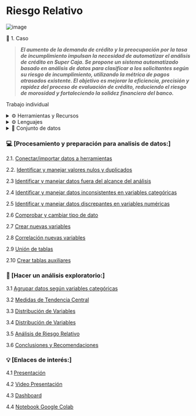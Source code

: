 # Riesgo Relativo 

![image](https://github.com/user-attachments/assets/922cdf74-97d5-42ad-ac81-3a5eb2269efc)

📝 1. Caso

>***El aumento de la demanda de crédito y la preocupación por la tasa de incumplimiento impulsan la necesidad de automatizar el análisis de crédito en Super Caja.
Se propone un sistema automatizado basado en análisis de datos para clasificar a los solicitantes según su riesgo de incumplimiento, utilizando la métrica de pagos atrasados existente.
El objetivo es mejorar la eficiencia, precisión y rapidez del proceso de evaluación de crédito, reduciendo el riesgo de morosidad y fortaleciendo la solidez financiera del banco.***

Trabajo individual

<details>
<summary> ⚙️ Herramientas y Recursos</summary>

- Google BigQuery
- Google Colab
- Google Slides
- Google Looker Studio

</details>


<details>
<summary> ⚙️ Lenguajes</summary>

- SQL / BigQuery
- Python / Google Colab.

</details>

<details>
<summary>📄 Conjunto de datos</summary>

<details>
<summary>👤 <strong>- user_info</strong></summary>

* user_id: Número de identificación del cliente (único para cada cliente)
* age: Edad del cliente
* sex: Sexo del cliente
* last_month_salary: Último salario mensual que el cliente reportó al banco
* number_dependents: Número de dependientes
</details>

<details>
<summary>💰 <strong>- loans_outstanding</strong></summary>

* loan_id: Número de identificación del préstamo (único para cada préstamo)
* user_id: Número de identificación del cliente
* loan_type: Tipo de préstamo (real estate = inmobiliario, others = otro)
</details>

<details>
<summary>📑 <strong>- loans_detail</strong></summary>

* user_id: Número de identificación del cliente
* more_90_days_overdue: Número de veces que el cliente estuvo más de 90 días vencido
* using_lines_not_secured_personal_assets: Cuánto está utilizando el cliente en relación con su límite de crédito, en líneas que no están garantizadas con bienes personales, como inmuebles y automóviles
* number_times_delayed_payment_loan_30_59_days: Número de veces que el cliente se retrasó en el pago de un préstamo (entre 30 y 59 días)
* debt_ratio: Relación entre las deudas y el patrimonio del prestatario. Ratio de deuda = Deudas / Patrimonio
* number_times_delayed_payment_loan_60_89_days: Número de veces que el cliente retrasó el pago de un préstamo (entre 60 y 89 días)
</details>

<details>
<summary>🚩 <strong>- default</strong></summary>

* user_id: Número de identificación del cliente
* default_flag: Clasificación de los clientes morosos (1 para clientes que pagan mal, 0 para clientes que pagan bien)
</details>

</details>



### 💻 [Procesamiento y preparación para analisis de datos:] 

2.1. [Conectar/importar datos a herramientas](https://github.com/jesolav/Riesgo_Relativo_Proyecto_3_Laboratoria-/blob/01d3cde026e2852c46698d89d54d617758d478b1/%5BProcesamiento%20y%20preparaci%C3%B3n%20para%20analisis%20de%20datos%3A/2.1%20Conectar%20e%20importar%20datos%20a%20herramientas.md)

2.2. [Identificar y manejar valores nulos y duplicados](https://github.com/jesolav/Riesgo_Relativo_Proyecto_3_Laboratoria-/blob/9997a478435d6f661f1612bc8e5ba62f3add8efa/%5BProcesamiento%20y%20preparaci%C3%B3n%20para%20analisis%20de%20datos%3A/2.2.%20Identificar%20y%20manejar%20valores%20nulos%20y%20duplicados.md)

2.3  [Identificar y manejar datos fuera del alcance del análisis](https://github.com/jesolav/Riesgo_Relativo_Proyecto_3_Laboratoria-/blob/9997a478435d6f661f1612bc8e5ba62f3add8efa/%5BProcesamiento%20y%20preparaci%C3%B3n%20para%20analisis%20de%20datos%3A/2.3%20%20Identificar%20y%20manejar%20datos%20fuera%20del%20alcance%20del%20analisis.md)

2.4  [Identificar y manejar datos inconsistentes en variables categóricas](https://github.com/jesolav/Riesgo_Relativo_Proyecto_3_Laboratoria-/blob/9997a478435d6f661f1612bc8e5ba62f3add8efa/%5BProcesamiento%20y%20preparaci%C3%B3n%20para%20analisis%20de%20datos%3A/2.3%20%20Identificar%20y%20manejar%20datos%20fuera%20del%20alcance%20del%20analisis.md)


2.5  [Identificar y manejar datos discrepantes en variables numéricas](https://github.com/jesolav/Riesgo_Relativo_Proyecto_3_Laboratoria-/blob/2248056ccccf8e898f20a3ba8365ae3b247266e4/%5BProcesamiento%20y%20preparaci%C3%B3n%20para%20analisis%20de%20datos%3A/2.5%20%20Identificar%20y%20manejar%20datos%20discrepantes%20en%20variables%20numericas.md)

2.6  [Comprobar y cambiar tipo de dato](https://github.com/jesolav/Riesgo_Relativo_Proyecto_3_Laboratoria-/blob/db3e2802fd34676861426a22990f1659774c2475/%5BProcesamiento%20y%20preparaci%C3%B3n%20para%20analisis%20de%20datos%3A/2.6%20Comprobar%20y%20cambiar%20tipo%20de%20dato.md)

2.7  [Crear nuevas variables](https://github.com/jesolav/Riesgo_Relativo_Proyecto_3_Laboratoria-/blob/f670a61a3d46c3d51bbea9dd74bd1523e8698af4/%5BProcesamiento%20y%20preparaci%C3%B3n%20para%20analisis%20de%20datos%3A/2.7%20%20Crear%20nuevas%20variables.md)

2.8  [Correlación nuevas variables](https://github.com/jesolav/Riesgo_Relativo_Proyecto_3_Laboratoria-/blob/02ff28b234a548ba4e82129ce0744ac6a28911de/%5BProcesamiento%20y%20preparaci%C3%B3n%20para%20analisis%20de%20datos%3A/2.8%20%20Correlaci%C3%B3n%20nuevas%20variables.md)

2.9  [Unión de tablas](https://github.com/jesolav/Riesgo_Relativo_Proyecto_3_Laboratoria-/blob/05b2b43bff156a5dc57bfc1c87aafcb935a91b90/%5BProcesamiento%20y%20preparaci%C3%B3n%20para%20analisis%20de%20datos%3A/2.9%20%20Uni%C3%B3n%20de%20tablas.md)

2.10  [Crear tablas auxiliares](https://github.com/jesolav/Riesgo_Relativo_Proyecto_3_Laboratoria-/blob/05b2b43bff156a5dc57bfc1c87aafcb935a91b90/%5BProcesamiento%20y%20preparaci%C3%B3n%20para%20analisis%20de%20datos%3A/rtar%20datos%20a%20herramientas.md)

### 🔎 [Hacer un análisis exploratorio:] 

3.1  [Agrupar datos según variables categóricas](https://github.com/jesolav/Riesgo_Relativo_Proyecto_3_Laboratoria-/blob/92217673926d10ca511e1b80405d5804d13baa2d/Analisis%20exploratorio/3.1%20Agrupar%20datos%20segun%20variables%20categoricas.md)

3.2  [Medidas de Tendencia Central](https://github.com/jesolav/Riesgo_Relativo_Proyecto_3_Laboratoria-/blob/92217673926d10ca511e1b80405d5804d13baa2d/Analisis%20exploratorio/3.2%20Medidas%20de%20Tendencia%20Central.md)


3.3  [Distribución de Variables](https://github.com/jesolav/Riesgo_Relativo_Proyecto_3_Laboratoria-/blob/2cec995c99fabff285b2bd1de25258ba87168d95/Analisis%20exploratorio/5.%20Medidas%20Tendencia%20Central%2C%20Histograma.md)

3.4  [Distribución de Variables](https://github.com/jesolav/Riesgo_Relativo_Proyecto_3_Laboratoria-/blob/4d5d3036f57f384bed206c5938484a3c358101cd/Analisis%20exploratorio/3.4%20Correlacion%20de%20variables.md)

3.5  [Análisis de Riesgo Relativo](https://github.com/jesolav/Riesgo_Relativo_Proyecto_3_Laboratoria-/blob/746e3b28390b19fee43aef27b4536994d1bde2f2/Analisis%20exploratorio/3.5%20Analisis%20de%20riesgo%20relativo.md)

3.6  [Conclusiones y Recomendaciones](https://github.com/jesolav/Riesgo_Relativo_Proyecto_3_Laboratoria-/blob/4003a58550bbab25fd03fa0778c8396bcf15b0fe/Analisis%20exploratorio/Conclusiones%20y%20Recomendaciones.md)


### 💡 [Enlaces de interés:] 

4.1  [Presentación](https://drive.google.com/file/d/1qTROgofJwOVIb8ihu9XAzY6DbjZTQnKD/view?usp=drive_link)

4.2  [Video Presentación](https://www.loom.com/share/8d09cec8d17e46179fdeaa6a2e9d2c5e?sid=dbeda798-6c5d-4c22-9cd8-5792b0ddfb3b)

4.3  [Dashboard](https://lookerstudio.google.com/reporting/783574cd-6c27-4337-b754-5acadf92ab04)

4.4  [Notebook Google Colab](https://github.com/jesolav/Riesgo_Relativo_Proyecto_3_Laboratoria-/blob/57b7552e24651974cebfbf2129058d4f670be4c3/Notebook/Regresion_logistica.ipynb)

